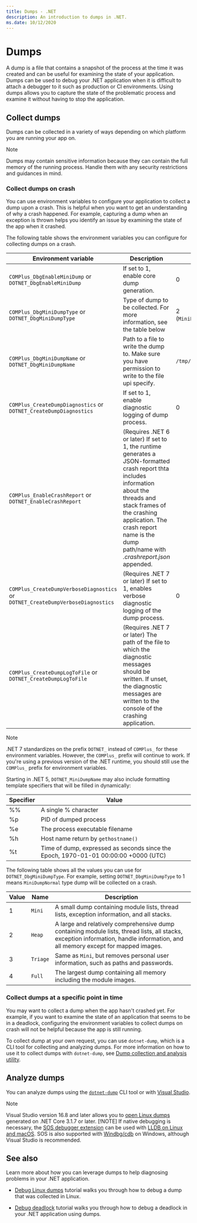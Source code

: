 ```yaml
---
title: Dumps - .NET
description: An introduction to dumps in .NET.
ms.date: 10/12/2020
---
```


# Dumps

A dump is a file that contains a snapshot of the process at the time it was created and can be useful for examining the state of your application. Dumps can be used to debug your .NET application when it is difficult to attach a debugger to it such as production or CI environments. Using dumps allows you to capture the state of the problematic process and examine it without having to stop the application.

## Collect dumps

Dumps can be collected in a variety of ways depending on which platform you are running your app on.

> [!NOTE]
> Dumps may contain sensitive information because they can contain the full memory of the running process. Handle them with any security restrictions and guidances in mind.

### Collect dumps on crash

You can use environment variables to configure your application to collect a dump upon a crash. This is helpful when you want to get an understanding of why a crash happened. For example, capturing a dump when an exception is thrown helps you identify an issue by examining the state of the app when it crashed.

The following table shows the environment variables you can configure for collecting dumps on a crash.

|Environment variable|Description|Default value|
|-------|---------|---|
|`COMPlus_DbgEnableMiniDump` or `DOTNET_DbgEnableMiniDump`|If set to 1, enable core dump generation.|0|
|`COMPlus_DbgMiniDumpType` or `DOTNET_DbgMiniDumpType`|Type of dump to be collected. For more information, see the table below|2 (`MiniDumpWithPrivateReadWriteMemory`)|
|`COMPlus_DbgMiniDumpName` or `DOTNET_DbgMiniDumpName`|Path to a file to write the dump to. Make sure you have permission to write to the file upi specify.|`/tmp/coredump.<pid>`|
|`COMPlus_CreateDumpDiagnostics` or `DOTNET_CreateDumpDiagnostics`|If set to 1, enable diagnostic logging of dump process.|0|
|`COMPlus_EnableCrashReport` or `DOTNET_EnableCrashReport`|(Requires .NET 6 or later) If set to 1, the runtime generates a JSON-formatted crash report thta includes information about the threads and stack frames of the crashing application. The crash report name is the dump path/name with *.crashreport.json* appended.
|`COMPlus_CreateDumpVerboseDiagnostics` or `DOTNET_CreateDumpVerboseDiagnostics`|(Requires .NET 7 or later) If set to 1, enables verbose diagnostic logging of the dump process.|0|
|`COMPlus_CreateDumpLogToFile` or `DOTNET_CreateDumpLogToFile`|(Requires .NET 7 or later) The path of the file to which the diagnostic messages should be written. If unset, the diagnostic messages are written to the console of the crashing application.|

> [!NOTE]
> .NET 7 standardizes on the prefix `DOTNET_` instead of `COMPlus_` for these environment variables. However, the `COMPlus_` prefix will continue to work. If you're using a previous version of the .NET runtime, you should still use the `COMPlus_` prefix for environment variables.

Starting in .NET 5, `DOTNET_MiniDumpName` may also include formatting template specifiers that will be filled in dynamically:

|Specifier|Value|
|---------|-----|
|%%|A single % character|
|%p|PID of dumped process|
|%e|The process executable filename|
|%h|Host name return by `gethostname()`|
|%t|Time of dump, expressed as seconds since the Epoch, 1970-01-01 00:00:00 +0000 (UTC)|

The following table shows all the values you can use for `DOTNET_DbgMiniDumpType`. For example, setting `DOTNET_DbgMiniDumpType` to 1 means `MiniDumpNormal` type dump will be collected on a crash.

|Value|Name|Description|
|-----|----|-----------|
|1|`Mini`|A small dump containing module lists, thread lists, exception information, and all stacks.|
|2|`Heap`|A large and relatively comprehensive dump containing module lists, thread lists, all stacks, exception information, handle information, and all memory except for mapped images.|
|3|`Triage`|Same as `Mini`, but removes personal user information, such as paths and passwords.|
|4|`Full`|The largest dump containing all memory including the module images.|

### Collect dumps at a specific point in time

You may want to collect a dump when the app hasn't crashed yet. For example, if you want to examine the state of an application that seems to be in a deadlock, configuring the environment variables to collect dumps on crash will not be helpful because the app is still running.

To collect dump at your own request, you can use `dotnet-dump`, which is a CLI tool for collecting and analyzing dumps. For more information on how to use it to collect dumps with `dotnet-dump`, see [Dump collection and analysis utility](dotnet-dump.md).

## Analyze dumps

You can analyze dumps using the [`dotnet-dump`](dotnet-dump.md) CLI tool or with [Visual Studio](/visualstudio/debugger/using-dump-files).

> [!NOTE]
> Visual Studio version 16.8 and later allows you to [open Linux dumps](https://devblogs.microsoft.com/visualstudio/linux-managed-memory-dump-debugging/) generated on .NET Core 3.1.7 or later.
> [!NOTE]
> If native debugging is necessary, the [SOS debugger extension](sos-debugging-extension.md) can be used with [LLDB on Linux and macOS](debug-linux-dumps.md#analyze-dumps-on-linux). SOS is also supported with [Windbg/cdb](/windows-hardware/drivers/debugger/debugger-download-tools) on Windows, although Visual Studio is recommended.

## See also

Learn more about how you can leverage dumps to help diagnosing problems in your .NET application.

* [Debug Linux dumps](debug-linux-dumps.md) tutorial walks you through how to debug a dump that was collected in Linux.

* [Debug deadlock](debug-deadlock.md) tutorial walks you through how to debug a deadlock in your .NET application using dumps.
